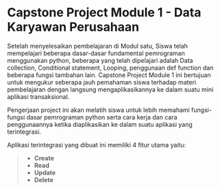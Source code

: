 # Capstone Project Module 1 - Data Karyawan Perusahaan

Setelah menyelesaikan pembelajaran di Modul satu, Siswa telah mempelajari beberapa dasar-dasar fundamental pemrograman menggunakan python, beberapa yang telah dipelajari adalah Data collection, Conditional statement, Looping, penggunaan def function dan beberapa fungsi tambahan lain. Capstone Project Module 1 ini bertujuan untuk mengukur seberapa jauh pemahaman siswa terhadap materi pembelajaran dengan langsung mengaplikasikannya ke dalam suatu mini aplikasi transaksional.

Pengerjaan project ini akan melatih siswa untuk lebih memahami fungsi-fungsi dasar pemrograman python serta cara kerja dan cara penggunaannya ketika diaplikasikan ke dalam suatu aplikasi yang terintegrasi. 

Aplikasi terintegrasi yang dibuat ini memiliki 4 fitur utama yaitu:
> * **Create**
> * **Read**
> * **Update**
> * **Delete** 
